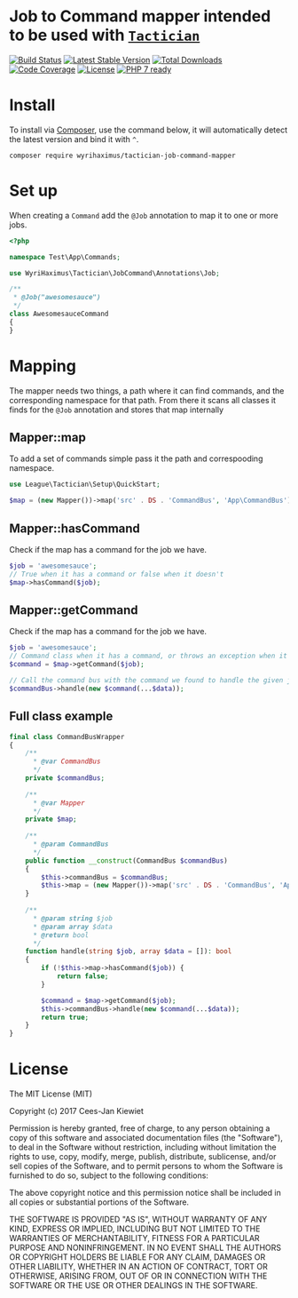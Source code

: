 # Job to Command mapper intended to be used with [`Tactician`](http://tactician.thephpleague.com/)

[![Build Status](https://travis-ci.org/WyriHaximus/php-tactician-job-command-mapper.svg?branch=master)](https://travis-ci.org/WyriHaximus/php-tactician-job-command-mapper)
[![Latest Stable Version](https://poser.pugx.org/WyriHaximus/tactician-job-command-mapper/v/stable.png)](https://packagist.org/packages/WyriHaximus/tactician-job-command-mapper)
[![Total Downloads](https://poser.pugx.org/WyriHaximus/tactician-job-command-mapper/downloads.png)](https://packagist.org/packages/WyriHaximus/tactician-job-command-mapper/stats)
[![Code Coverage](https://scrutinizer-ci.com/g/WyriHaximus/php-tactician-job-command-mapper/badges/coverage.png?b=master)](https://scrutinizer-ci.com/g/WyriHaximus/php-tactician-job-command-mapper/?branch=master)
[![License](https://poser.pugx.org/WyriHaximus/tactician-job-command-mapper/license.png)](https://packagist.org/packages/WyriHaximus/tactician-job-command-mapper)
[![PHP 7 ready](http://php7ready.timesplinter.ch/WyriHaximus/php-tactician-job-command-mapper/badge.svg)](https://travis-ci.org/WyriHaximus/php-tactician-job-command-mapper)


# Install

To install via [Composer](http://getcomposer.org/), use the command below, it will automatically detect the latest version and bind it with `^`.

```
composer require wyrihaximus/tactician-job-command-mapper
```

# Set up

When creating a `Command` add the `@Job` annotation to map it to one or more jobs.

```php
<?php

namespace Test\App\Commands;

use WyriHaximus\Tactician\JobCommand\Annotations\Job;

/**
 * @Job("awesomesauce")
 */
class AwesomesauceCommand
{
}
```

# Mapping

The mapper needs two things, a path where it can find commands, and the corresponding namespace for that path. From there it scans all classes it finds for the `@Job` annotation and stores that map internally

## Mapper::map

To add a set of commands simple pass it the path and correspooding namespace.

```php
use League\Tactician\Setup\QuickStart;

$map = (new Mapper())->map('src' . DS . 'CommandBus', 'App\CommandBus');
```

## Mapper::hasCommand

Check if the map has a command for the job we have.

```php
$job = 'awesomesauce';
// True when it has a command or false when it doesn't
$map->hasCommand($job);
```

## Mapper::getCommand

Check if the map has a command for the job we have.

```php
$job = 'awesomesauce';
// Command class when it has a command, or throws an exception when it doesn't
$command = $map->getCommand($job);

// Call the command bus with the command we found to handle the given job
$commandBus->handle(new $command(...$data));
```

## Full class example

```php
final class CommandBusWrapper
{
    /**
      * @var CommandBus
      */
    private $commandBus;
    
    /**
      * @var Mapper
      */
    private $map;
    
    /**
      * @param CommandBus
      */
    public function __construct(CommandBus $commandBus)
    {
        $this->commandBus = $commandBus;
        $this->map = (new Mapper())->map('src' . DS . 'CommandBus', 'App\CommandBus');
    }
    
    /**
      * @param string $job
      * @param array $data
      * @return bool
      */
    function handle(string $job, array $data = []): bool
    {
        if (!$this->map->hasCommand($job)) {
            return false;
        }

        $command = $map->getCommand($job);
        $this->commandBus->handle(new $command(...$data));
        return true;
    }
}
```

# License

The MIT License (MIT)

Copyright (c) 2017 Cees-Jan Kiewiet

Permission is hereby granted, free of charge, to any person obtaining a copy
of this software and associated documentation files (the "Software"), to deal
in the Software without restriction, including without limitation the rights
to use, copy, modify, merge, publish, distribute, sublicense, and/or sell
copies of the Software, and to permit persons to whom the Software is
furnished to do so, subject to the following conditions:

The above copyright notice and this permission notice shall be included in all
copies or substantial portions of the Software.

THE SOFTWARE IS PROVIDED "AS IS", WITHOUT WARRANTY OF ANY KIND, EXPRESS OR
IMPLIED, INCLUDING BUT NOT LIMITED TO THE WARRANTIES OF MERCHANTABILITY,
FITNESS FOR A PARTICULAR PURPOSE AND NONINFRINGEMENT. IN NO EVENT SHALL THE
AUTHORS OR COPYRIGHT HOLDERS BE LIABLE FOR ANY CLAIM, DAMAGES OR OTHER
LIABILITY, WHETHER IN AN ACTION OF CONTRACT, TORT OR OTHERWISE, ARISING FROM,
OUT OF OR IN CONNECTION WITH THE SOFTWARE OR THE USE OR OTHER DEALINGS IN THE
SOFTWARE.
